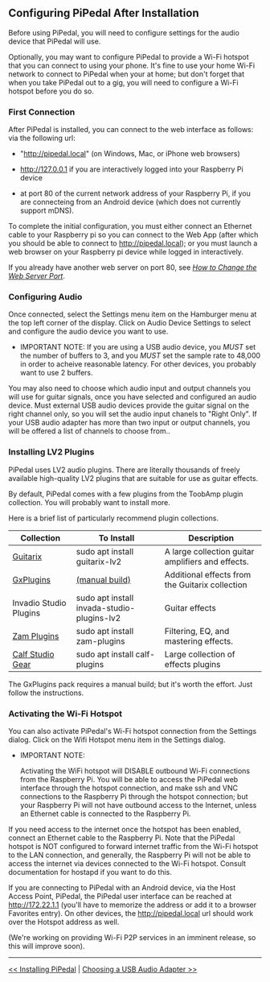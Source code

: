 ## Configuring PiPedal After Installation

Before using PiPedal, you will need to configure settings for the audio device that PiPedal will use.

Optionally, you may want to configure PiPedal 
to provide a Wi-Fi hotspot that you can connect to using your phone. It's fine to use your home Wi-Fi network to connect to PiPedal when your at home;
but don't forget that when you take PiPedal out to a gig, you will need to configure a Wi-Fi hotspot before you do so.

### First Connection

After PiPedal is installed, you can connect to the web interface as follows: via the following url:

-    "http://pipedal.local" (on Windows, Mac, or iPhone web browsers)

-    http://127.0.0.1 if you are interactively logged into your Raspberry Pi device

-    at port 80 of the current network address of your Raspberry Pi, if you are connecteing from an Android device (which does not currently support mDNS). 

To complete the initial configuration, you must either connect an Ethernet cable to your Raspberry pi so you can connect to the Web App (after which you should be able to connect to http://pipedal.local); or you must launch a web browser on your Raspberry pi device while logged in interactively. 
     
If you already have another web server on port 80, see [*How to Change the Web Server Port*](ChangingTheWebServerPort.md).

### Configuring Audio

Once connected, select the Settings menu item on the Hamburger menu at the top left corner of the display. Click on Audio Device Settings to select and configure the audio device you want to use. 

-    IMPORTANT NOTE: If you are using a USB audio device, you *MUST* set the number of buffers to 3, and you *MUST* set the sample rate to 48,000
     in order to acheive reasonable latency. For other devices, you probably want to use 2 buffers.

You may also need to choose which audio input and output channels you will use for guitar signals, once you have selected and configured 
an audio device. Must external USB audio devices provide the guitar signal on the right channel only, so you will set the audio input chanels to  "Right Only". If 
your USB audio adapter has more than two input or output channels, you will be offered a list of channels to choose from..

### Installing LV2 Plugins

PiPedal uses LV2 audio plugins. There are literally thousands of freely available high-quality LV2 plugins that are suitable for use as guitar effects.

By default, PiPedal comes with a few plugins from the ToobAmp plugin collection. You will probably want to install more.

Here is a brief list of particularly recommend plugin collections.

| Collection                      | To Install                            | Description      |
|---------------------------------|---------------------------------------|------------------|
|[Guitarix](https://guitarix.org) | sudo apt install guitarix-lv2         | A large collection guitar amplifiers and effects. |
| [GxPlugins](https://github.com/brummer10/GxPlugins.lv2)    | [(manual build)](https://github.com/brummer10/GxPlugins.lv2) | Additional effects from the Guitarix collection |
| Invadio Studio Plugins          | sudo apt install invada-studio-plugins-lv2 | Guitar effects        |
|[Zam Plugins](https://zamaudio.com) | sudo apt install zam-plugins   | Filtering, EQ, and mastering effects. |
| [Calf Studio Gear](https:://calf-studio-gear.org) | sudo apt install calf-plugins | Large collection of effects plugins |

The GxPlugins pack requires a manual build; but it's worth the effort. Just follow the instructions.

### Activating the Wi-Fi Hotspot

You can also activate PiPedal's Wi-Fi hotspot connection from the Settings dialog. Click on the Wifi Hotspot menu item in the Settings dialog.

-    IMPORTANT NOTE:

     Activating the WiFi hotspot will DISABLE outbound Wi-Fi connections from the Raspberry Pi.
     You will be able to access the PiPedal web interface through the hotspot connection, and make ssh and VNC 
     connections to the Raspberry Pi through the hotspot connection; but your Raspberry Pi will not have 
     outbound access to the Internet, unless an Ethernet cable is connected to the Raspberry Pi.

If you need access to the internet once the hotspot has been enabled, connect an Ethernet cable to
the Raspberry Pi. Note that the PiPedal hotspot is NOT configured to forward internet traffic from the Wi-Fi hotspot to the LAN connection, and 
generally, the Raspberry Pi will not be able to access the internet via devices connected to the Wi-Fi hotspot. Consult documentation for hostapd 
if you want to do this.

If you are connecting to PiPedal with an Android device, via the Host Access Point, PiPedal, the PiPedal user interface can be reached at http://172.22.1.1 (you'll have to memorize the address or add it to a browser Favorites entry). On other devices, the http://pipedal.local url should work over the Hotspot address as well.

(We're working on providing Wi-Fi P2P services in an imminent release, so this will improve soon). 



--------
[<< Installing PiPedal](Installing.md) | [Choosing a USB Audio Adapter >>](ChoosingAUsbAudioAdapter.md)
